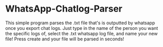 # WhatsApp-Chatlog-Parser
This simple program parses the .txt file that's is outputted by whatsapp once you export chat logs. Just type in the name of the person you want the specific logs of, select the .txt whatsapp log file, and name your new file! Press create and your file will be parsed in seconds!
